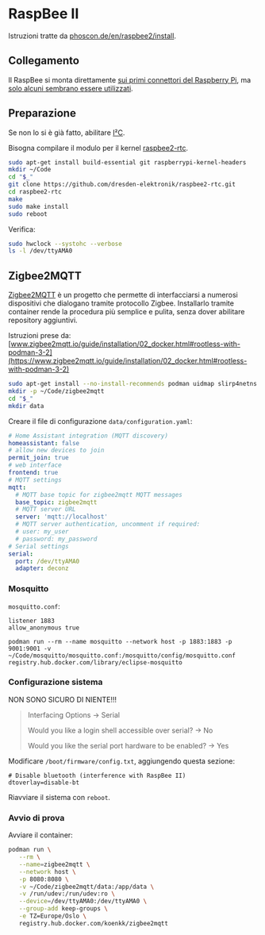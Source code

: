 # RaspBee II

Istruzioni tratte da [phoscon.de/en/raspbee2/install](https://phoscon.de/en/raspbee2/install).

## Collegamento

Il RaspBee si monta direttamente [sui primi connettori del Raspberry Pi](https://phoscon.de/en/raspbee2/install#connection), ma [solo alcuni sembrano essere utilizzati](https://pinout.xyz/pinout/raspbee).

## Preparazione

Se non lo si è già fatto, abilitare [I²C](../i2c.html).

Bisogna compilare il modulo per il kernel [raspbee2-rtc](https://github.com/dresden-elektronik/raspbee2-rtc/).

```bash
sudo apt-get install build-essential git raspberrypi-kernel-headers
mkdir ~/Code
cd "$_"
git clone https://github.com/dresden-elektronik/raspbee2-rtc.git
cd raspbee2-rtc
make
sudo make install
sudo reboot
```

Verifica:

```bash
sudo hwclock --systohc --verbose
ls -l /dev/ttyAMA0
```

## Zigbee2MQTT

[Zigbee2MQTT](https://www.zigbee2mqtt.io/) è un progetto che permette di interfacciarsi a numerosi dispositivi che dialogano tramite protocollo Zigbee.
Installarlo tramite container rende la procedura più semplice e pulita, senza dover abilitare repository aggiuntivi.

Istruzioni prese da: [www.zigbee2mqtt.io/guide/installation/02_docker.html#rootless-with-podman-3-2](https://www.zigbee2mqtt.io/guide/installation/02_docker.html#rootless-with-podman-3-2)

```bash
sudo apt-get install --no-install-recommends podman uidmap slirp4netns
mkdir -p ~/Code/zigbee2mqtt
cd "$_"
mkdir data
```

Creare il file di configurazione `data/configuration.yaml`:

```yaml
# Home Assistant integration (MQTT discovery)
homeassistant: false
# allow new devices to join
permit_join: true
# web interface
frontend: true
# MQTT settings
mqtt:
  # MQTT base topic for zigbee2mqtt MQTT messages
  base_topic: zigbee2mqtt
  # MQTT server URL
  server: 'mqtt://localhost'
  # MQTT server authentication, uncomment if required:
  # user: my_user
  # password: my_password
# Serial settings
serial:
  port: /dev/ttyAMA0
  adapter: deconz
```

### Mosquitto

`mosquitto.conf`:
```
listener 1883
allow_anonymous true
```

```
podman run --rm --name mosquitto --network host -p 1883:1883 -p 9001:9001 -v ~/Code/mosquitto/mosquitto.conf:/mosquitto/config/mosquitto.conf registry.hub.docker.com/library/eclipse-mosquitto
```

### Configurazione sistema

NON SONO SICURO DI NIENTE!!!

> Interfacing Options → Serial
>
>    Would you like a login shell accessible over serial? → No
>
>    Would you like the serial port hardware to be enabled? → Yes


Modificare `/boot/firmware/config.txt`, aggiungendo questa sezione:
```
# Disable bluetooth (interference with RaspBee II)
dtoverlay=disable-bt   
```

Riavviare il sistema con `reboot`.

### Avvio di prova

Avviare il container:

```bash
podman run \
   --rm \
   --name=zigbee2mqtt \
   --network host \
   -p 8080:8080 \
   -v ~/Code/zigbee2mqtt/data:/app/data \
   -v /run/udev:/run/udev:ro \
   --device=/dev/ttyAMA0:/dev/ttyAMA0 \
   --group-add keep-groups \
   -e TZ=Europe/Oslo \
   registry.hub.docker.com/koenkk/zigbee2mqtt
```
